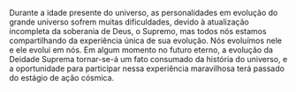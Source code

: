 ﻿Durante a idade presente do universo, as personalidades em evolução do grande universo sofrem muitas dificuldades, devido à atualização incompleta da soberania de Deus, o Supremo, mas todos nós estamos  compartilhando da experiência única de sua evolução. Nós evoluímos nele e ele evolui em nós. Em algum momento no futuro eterno, a evolução da Deidade Suprema tornar-se-á um fato consumado da história do universo, e a oportunidade para participar nessa experiência maravilhosa terá passado do estágio de ação cósmica.